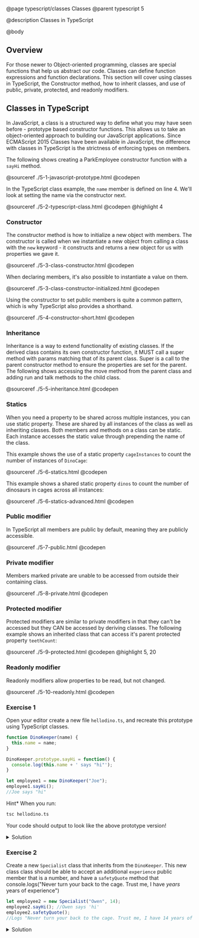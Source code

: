 @page typescript/classes Classes
@parent typescript 5

@description Classes in TypeScript

@body

## Overview

For those newer to Object-oriented programming, classes are special functions that help us abstract our code. Classes can define function expressions and function declarations. This section will cover using classes in TypeScript, the Constructor method, how to inherit classes, and use of public, private, protected, and readonly modifiers. 

## Classes in TypeScript

In JavaScript, a class is a structured way to define what you may have seen before - prototype based constructor functions. This allows us to take an object-oriented approach to building our JavaScript applications. Since ECMAScript 2015 Classes have been available in JavaScript, the difference with classes in TypeScript is the strictness of enforcing types on members.

The following shows creating a ParkEmployee constructor function with a ``sayHi`` method.

@sourceref ./5-1-javascript-prototype.html
@codepen

In the TypeScript class example, the ``name`` member is defined on line 4. We'll look at setting the name via the constructor next.

@sourceref ./5-2-typescript-class.html
@codepen
@highlight 4


### Constructor

The constructor method is how to initialize a new object with members. The constructor is called when we instantiate a new object from calling a class with the ``new`` keyword - it constructs and returns a new object for us with properties we gave it.

@sourceref ./5-3-class-constructor.html
@codepen

When declaring members, it's also possible to instantiate a value on them.

@sourceref ./5-3-class-constructor-initialized.html
@codepen

Using the constructor to set public members is quite a common pattern, which is why TypeScript also provides a shorthand.

@sourceref ./5-4-constructor-short.html
@codepen

### Inheritance

Inheritance is a way to extend functionality of existing classes. If the derived class contains its own constructor function, it MUST call a super method with params matching that of its parent class. Super is a call to the parent constructor method to ensure the properties are set for the parent. The following shows accessing the move method from the parent class and adding run and talk methods to the child class.

@sourceref ./5-5-inheritance.html
@codepen

### Statics

When you need a property to be shared across multiple instances, you can use static property. These are shared by all instances of the class as well as inheriting classes. Both members and methods on a class can be static. Each instance accesses the static value through prepending the name of the class.

This example shows the use of a static property ``cageInstances`` to count the number of instances of ``DinoCage``:

@sourceref ./5-6-statics.html
@codepen

This example shows a shared static property ``dinos`` to count the number of dinosaurs in cages across all instances:

@sourceref ./5-6-statics-advanced.html
@codepen

### Public modifier

In TypeScript all members are public by default, meaning they are publicly accessible.

@sourceref ./5-7-public.html
@codepen

### Private modifier

Members marked private are unable to be accessed from outside their containing class.

@sourceref ./5-8-private.html
@codepen

### Protected modifier

Protected modifiers are similar to private modifiers in that they can't be accessed but they CAN be accessed by deriving classes. The following example shows an inherited class that can access it's parent protected property ``teethCount``:

@sourceref ./5-9-protected.html
@codepen
@highlight 5, 20


### Readonly modifier

Readonly modifiers allow properties to be read, but not changed.

@sourceref ./5-10-readonly.html
@codepen

### Exercise 1

Open your editor create a new file ``hellodino.ts``, and recreate this prototype using TypeScript classes.

```typescript
function DinoKeeper(name) {
  this.name = name;
}

DinoKeeper.prototype.sayHi = function() {
  console.log(this.name + ' says "hi"');
}

let employee1 = new DinoKeeper("Joe");
employee1.sayHi();
//Joe says "hi"
```

Hint* When you run:

```bash
tsc hellodino.ts
```

Your code should output to look like the above prototype version!

<details>
<summary>Solution</summary>

```typescript
class DinoKeeper {
  name: string;

  constructor(name:string) {
    this.name = name;
  }

  sayHi() {
    console.log(`${this.name} says "hi"`);
  }
}
let employee1 = new DinoKeeper("Joe);
employee1.sayHi();
//Logs "Joe says "hi""
```
</details>

### Exercise 2

Create a new ``Specialist`` class that inherits from the ``DinoKeeper``. This new class class should be able to accept an additional ``experience`` public member that is a number, and have a ``safetyQuote`` method that console.logs("Never turn your back to the cage. Trust me, I have _years_ years of experience")

```typescript
let employee2 = new Specialist("Owen", 14);
employee2.sayHi(); //Owen says 'hi'
employee2.safetyQuote(); 
//Logs "Never turn your back to the cage. Trust me, I have 14 years of experience"
```

<details>
<summary>Solution</summary>

```typescript
class Specialist extends DinoKeeper {
  constructor(name: string, public experience: number) {
    super(name);
  }

  safetyQuote() {
    console.log(`Never turn your back to the cage.
    Trust me, I have ${this.experience} years of experience`);
  }
}

let employee2 = new Specialist("Owen", 14);
employee2.sayHi(); //Owen says 'hi'
employee2.safetyQuote(); 
//Logs "Never turn your back to the cage. Trust me, I have 14 years of experience"
```

</details>